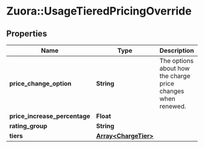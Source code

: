 # Zuora::UsageTieredPricingOverride

## Properties
Name | Type | Description | Notes
------------ | ------------- | ------------- | -------------
**price_change_option** | **String** | The options about how the charge price changes when renewed. | [optional] 
**price_increase_percentage** | **Float** |  | [optional] 
**rating_group** | **String** |  | [optional] 
**tiers** | [**Array&lt;ChargeTier&gt;**](ChargeTier.md) |  | [optional] 


